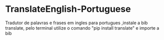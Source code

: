 # TranslateEnglish-Portuguese
 Tradutor de palavras e frases em ingles para portugues
 ,instale a bib translate, pelo terminal utilize o comando "pip install translate" e importe a bib 
